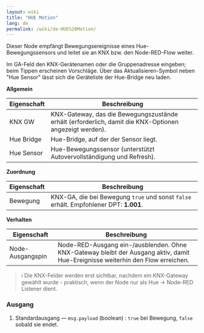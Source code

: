 ```yaml
---
layout: wiki
title: "HUE Motion"
lang: de
permalink: /wiki/de-HUE%20Motion/
---
```

Dieser Node empfängt Bewegungsereignisse eines Hue-Bewegungssensors und leitet sie an KNX bzw. den Node-RED-Flow weiter.

Im GA-Feld den KNX-Gerätenamen oder die Gruppenadresse eingeben; beim Tippen erscheinen Vorschläge. Über das Aktualisieren-Symbol neben "Hue Sensor" lässt sich die Geräteliste der Hue-Bridge neu laden.

**Allgemein**

| Eigenschaft | Beschreibung |
|--|--|
| KNX GW | KNX-Gateway, das die Bewegungszustände erhält (erforderlich, damit die KNX-Optionen angezeigt werden). |
| Hue Bridge | Hue-Bridge, auf der der Sensor liegt. |
| Hue Sensor | Hue-Bewegungssensor (unterstützt Autovervollständigung und Refresh). |

**Zuordnung**

| Eigenschaft | Beschreibung |
|--|--|
| Bewegung | KNX-GA, die bei Bewegung `true` und sonst `false` erhält. Empfohlener DPT: <b>1.001</b>. |

**Verhalten**

| Eigenschaft | Beschreibung |
|--|--|
| Node-Ausgangspin | Node-RED-Ausgang ein-/ausblenden. Ohne KNX-Gateway bleibt der Ausgang aktiv, damit Hue-Ereignisse weiterhin den Flow erreichen. |

> ℹ️ Die KNX-Felder werden erst sichtbar, nachdem ein KNX-Gateway gewählt wurde - praktisch, wenn der Node nur als Hue → Node-RED Listener dient.

### Ausgang

1. Standardausgang — `msg.payload` (boolean)
   : `true` bei Bewegung, `false` sobald sie endet.
